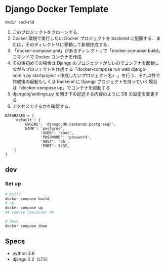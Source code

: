 # Django Docker Template

```
mkdir backend

```

1. このプロジェクトをクローンする．
2. Docker 環境で実行したい Docker プロジェクトを backend に配置する．または，そのディレクトリに移動して新規作成する．
3. 「docker-compose.yml」があるディレクトリで「docker-compose build」コマンドで Docker コンテナを作成
4. その後初めての場合は Django のプロジェクトがないのでコンテナを起動しながらプロジェクトを作成する「docker-compose run web django-admin.py startproject <作成したいプロジェクト名> .」を行う．それ以外で作成後の起動もしくは backend に Djangp プロジェクトを持っていく場合は「docker-compose up」でコンテナを起動する
5. djangopj/settings.py を開き下の記述する内容のように DB の設定を変更する
6. アクセスできるかを確認する．

```
DATABASES = {
    'default': {
        'ENGINE': 'django.db.backends.postgresql',
        'NAME': 'postgres',
				'USER': 'root',
				'PASSWORD': 'password',
				'HOST': 'db',
				'PORT': 5432,
    }
}

```

## dev

### Set up

```bash
# build
docker compose build
# up
docker compose up
## remote container ##

# down
docker compose down
```

## Specs

- python 3.9
- django 3.2（LTS）
